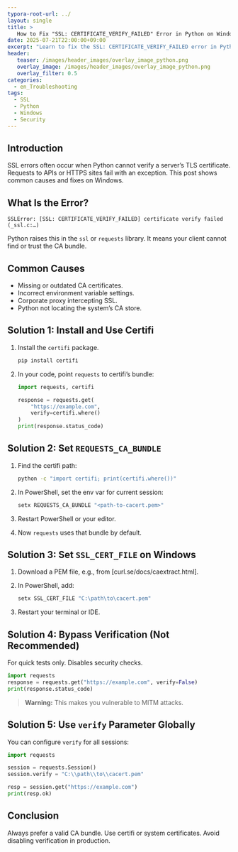 ```yaml
---
typora-root-url: ../
layout: single
title: >
   How to Fix "SSL: CERTIFICATE_VERIFY_FAILED" Error in Python on Windows
date: 2025-07-21T22:00:00+09:00
excerpt: "Learn to fix the SSL: CERTIFICATE_VERIFY_FAILED error in Python on Windows by installing certifi, setting REQUESTS_CA_BUNDLE or SSL_CERT_FILE, and using a proper CA bundle."
header:
   teaser: /images/header_images/overlay_image_python.png
   overlay_image: /images/header_images/overlay_image_python.png
   overlay_filter: 0.5
categories:
  - en_Troubleshooting
tags:
  - SSL
  - Python
  - Windows
  - Security
---
```


## Introduction

SSL errors often occur when Python cannot verify a server’s TLS certificate.
Requests to APIs or HTTPS sites fail with an exception.
This post shows common causes and fixes on Windows.

## What Is the Error?

```
SSLError: [SSL: CERTIFICATE_VERIFY_FAILED] certificate verify failed (_ssl.c:…)
```

Python raises this in the `ssl` or `requests` library.
It means your client cannot find or trust the CA bundle.

## Common Causes

* Missing or outdated CA certificates.
* Incorrect environment variable settings.
* Corporate proxy intercepting SSL.
* Python not locating the system’s CA store.

## Solution 1: Install and Use Certifi

1. Install the `certifi` package.

   ```bash
   pip install certifi
   ```
2. In your code, point `requests` to certifi’s bundle:

   ```python
   import requests, certifi

   response = requests.get(
       "https://example.com",
       verify=certifi.where()
   )
   print(response.status_code)
   ```

## Solution 2: Set `REQUESTS_CA_BUNDLE`

1. Find the certifi path:

   ```bash
   python -c "import certifi; print(certifi.where())"
   ```
2. In PowerShell, set the env var for current session:

   ```powershell
   setx REQUESTS_CA_BUNDLE "<path-to-cacert.pem>"
   ```
3. Restart PowerShell or your editor.
4. Now `requests` uses that bundle by default.

## Solution 3: Set `SSL_CERT_FILE` on Windows

1. Download a PEM file, e.g., from \[curl.se/docs/caextract.html].
2. In PowerShell, add:

   ```powershell
   setx SSL_CERT_FILE "C:\path\to\cacert.pem"
   ```
3. Restart your terminal or IDE.

## Solution 4: Bypass Verification (Not Recommended)

For quick tests only. Disables security checks.

```python
import requests
response = requests.get("https://example.com", verify=False)
print(response.status_code)
```

> **Warning:** This makes you vulnerable to MITM attacks.

## Solution 5: Use `verify` Parameter Globally

You can configure `verify` for all sessions:

```python
import requests

session = requests.Session()
session.verify = "C:\\path\\to\\cacert.pem"

resp = session.get("https://example.com")
print(resp.ok)
```

## Conclusion

Always prefer a valid CA bundle.
Use certifi or system certificates.
Avoid disabling verification in production.

